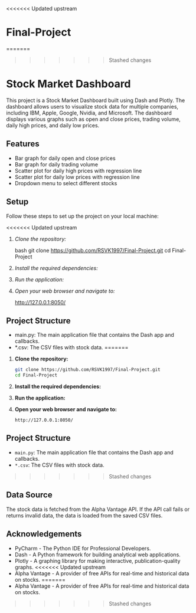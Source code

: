 <<<<<<< Updated upstream
# Final-Project

=======
>>>>>>> Stashed changes
# Stock Market Dashboard

This project is a Stock Market Dashboard built using Dash and Plotly. The dashboard allows users to visualize stock data for multiple companies, including IBM, Apple, Google, Nvidia, and Microsoft. The dashboard displays various graphs such as open and close prices, trading volume, daily high prices, and daily low prices.

## Features

- Bar graph for daily open and close prices
- Bar graph for daily trading volume
- Scatter plot for daily high prices with regression line
- Scatter plot for daily low prices with regression line
- Dropdown menu to select different stocks

## Setup

Follow these steps to set up the project on your local machine:

<<<<<<< Updated upstream
1. *Clone the repository:*

    bash
    git clone https://github.com/RSVK1997/Final-Project.git
    cd Final-Project
    
2. *Install the required dependencies:*

3. *Run the application:*

4. *Open your web browser and navigate to:*

    
    http://127.0.0.1:8050/
    

## Project Structure

- main.py: The main application file that contains the Dash app and callbacks.
- *.csv: The CSV files with stock data.
=======
1. **Clone the repository:**

    ```bash
    git clone https://github.com/RSVK1997/Final-Project.git
    cd Final-Project
    ```
2. **Install the required dependencies:**

3. **Run the application:**

4. **Open your web browser and navigate to:**

    ```
    http://127.0.0.1:8050/
    ```

## Project Structure

- `main.py`: The main application file that contains the Dash app and callbacks.
- `*.csv`: The CSV files with stock data.
>>>>>>> Stashed changes

## Data Source

The stock data is fetched from the Alpha Vantage API. If the API call fails or returns invalid data, the data is loaded from the saved CSV files.

## Acknowledgements

- PyCharm - The Python IDE for Professional Developers.
- Dash - A Python framework for building analytical web applications.
- Plotly - A graphing library for making interactive, publication-quality graphs.
<<<<<<< Updated upstream
- Alpha Vantage - A provider of free APIs for real-time and historical data on stocks.
=======
- Alpha Vantage - A provider of free APIs for real-time and historical data on stocks.

>>>>>>> Stashed changes
